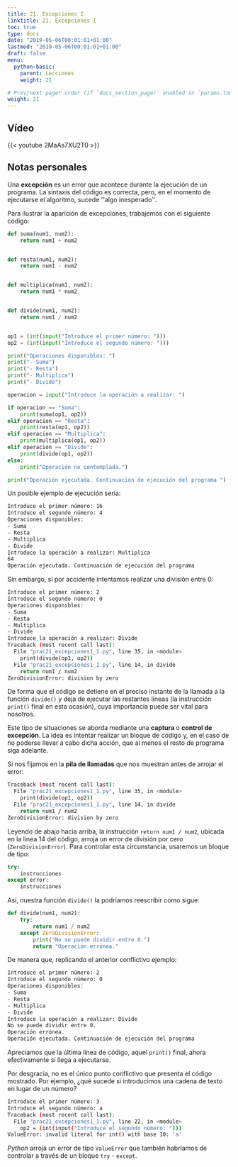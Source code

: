 ```yaml
---
title: 21. Excepciones I
linktitle: 21. Excepciones I
toc: true
type: docs
date: "2019-05-06T00:01:01+01:00"
lastmod: "2019-05-06T00:01:01+01:00"
draft: false
menu:
  python-basic:
    parent: Lecciones
    weight: 21

# Prev/next pager order (if `docs_section_pager` enabled in `params.toml`)
weight: 21
---
```


## Vídeo

{{< youtube 2MaAs7XU2T0 >}}

## Notas personales

Una **excepción** es un error que acontece durante la ejecución de un programa. La sintaxis del código es correcta, pero, en el momento de ejecutarse el algoritmo, sucede ''algo inesperado''.

Para ilustrar la aparición de excepciones, trabajemos con el siguiente código:

```python
def suma(num1, num2):
    return num1 + num2


def resta(num1, num2):
    return num1 - num2


def multiplica(num1, num2):
    return num1 * num2


def divide(num1, num2):
    return num1 / num2


op1 = (int(input("Introduce el primer número: ")))
op2 = (int(input("Introduce el segundo número: ")))

print("Operaciones disponibles: ")
print("- Suma")
print("- Resta")
print("- Multiplica")
print("- Divide")

operacion = input("Introduce la operación a realizar: ")

if operacion == "Suma":
    print(suma(op1, op2))
elif operacion == "Resta":
    print(resta(op1, op2))
elif operacion == "Multiplica":
    print(multiplica(op1, op2))
elif operacion == "Divide":
    print(divide(op1, op2))
else:
    print("Operación no contemplada.")

print("Operación ejecutada. Continuación de ejecución del programa ")
```

Un posible ejemplo de ejecución sería:

```bash
Introduce el primer número: 16
Introduce el segundo número: 4
Operaciones disponibles: 
- Suma
- Resta
- Multiplica
- Divide
Introduce la operación a realizar: Multiplica
64
Operación ejecutada. Continuación de ejecución del programa
```

Sin embargo, si por accidente intentamos realizar una división entre 0:

```bash
Introduce el primer número: 2
Introduce el segundo número: 0
Operaciones disponibles: 
- Suma
- Resta
- Multiplica
- Divide
Introduce la operación a realizar: Divide
Traceback (most recent call last):
  File "prac21_excepciones1_1.py", line 35, in <module>
    print(divide(op1, op2))
  File "prac21_excepciones1_1.py", line 14, in divide
    return num1 / num2
ZeroDivisionError: division by zero
```

De forma que el código se detiene en el preciso instante de la llamada a la función `divide()` y deja de ejecutar las restantes líneas (la instrucción `print()` final en esta ocasión), cuya importancia puede ser vital para nosotros.

Este tipo de situaciones se aborda mediante una **captura** o **control de excepción**. La idea es intentar realizar un bloque de código y, en el caso de no poderse llevar a cabo dicha acción, que al menos el resto de programa siga adelante.

Si nos fijamos en la **pila de llamadas** que nos muestran antes de arrojar el error:

```bash
Traceback (most recent call last):
  File "prac21_excepciones1_1.py", line 35, in <module>
    print(divide(op1, op2))
  File "prac21_excepciones1_1.py", line 14, in divide
    return num1 / num2
ZeroDivisionError: division by zero
```

Leyendo de abajo hacia arriba, la instrucción `return num1 / num2`, ubicada en la línea 14 del código, arroja un error de división por cero (`ZeroDivisionError`). Para controlar esta circunstancia, usaremos un bloque de tipo:

```python
try:
    instrucciones
except error:
    instrucciones
```

Así, nuestra función `divide()` la podríamos reescribir como sigue:

```python
def divide(num1, num2):
    try:
        return num1 / num2
    except ZeroDivisionError:
        print("No se puede dividir entre 0.")
        return "Operación errónea."
```

De manera que, replicando el anterior conflictivo ejemplo:

```bash
Introduce el primer número: 2
Introduce el segundo número: 0
Operaciones disponibles: 
- Suma
- Resta
- Multiplica
- Divide
Introduce la operación a realizar: Divide
No se puede dividir entre 0.
Operación errónea.
Operación ejecutada. Continuación de ejecución del programa 
```

Apreciamos que la última línea de código, aquel `print()` final, ahora efectivamente sí llega a ejecutarse.

Por desgracia, no es el único punto conflictivo que presenta el código mostrado. Por ejemplo, ¿qué sucede si introducimos una cadena de texto en lugar de un número?

```bash
Introduce el primer número: 3
Introduce el segundo número: a
Traceback (most recent call last):
  File "prac21_excepciones1_1.py", line 22, in <module>
    op2 = (int(input("Introduce el segundo número: ")))
ValueError: invalid literal for int() with base 10: 'a'
```

*Python* arroja un error de tipo `ValueError` que también habríamos de controlar a través de un bloque `try` - `except`.
